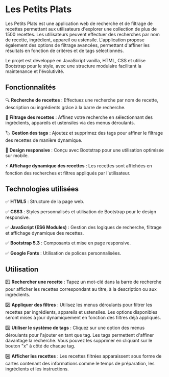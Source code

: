 # Les Petits Plats

Les Petits Plats est une application web de recherche et de filtrage de recettes permettant aux utilisateurs d'explorer une collection de plus de 1500 recettes. Les utilisateurs peuvent effectuer des recherches par nom de recette, ingrédient, appareil ou ustensile. L'application propose également des options de filtrage avancées, permettant d'affiner les résultats en fonction de critères et de tags sélectionnés.

Le projet est développé en JavaScript vanilla, HTML, CSS et utilise Bootstrap pour le style, avec une structure modulaire facilitant la maintenance et l'évolutivité.



## Fonctionnalités
🔍 __Recherche de recettes__ : Effectuez une recherche par nom de recette, description ou ingrédients grâce à la barre de recherche.  

📝 __Filtrage des recettes__ : Affinez votre recherche en sélectionnant des ingrédients, appareils et ustensiles via des menus déroulants.  

🏷️ __Gestion des tags__ : Ajoutez et supprimez des tags pour affiner le filtrage des recettes de manière dynamique.  

📱 __Design responsive__ : Conçu avec Bootstrap pour une utilisation optimisée sur mobile. 

⚡ __Affichage dynamique des recettes__ : Les recettes sont affichées en fonction des recherches et filtres appliqués par l'utilisateur.



## Technologies utilisées
✅ __HTML5__ : Structure de la page web.  

✅ __CSS3__ : Styles personnalisés et utilisation de Bootstrap pour le design responsive.  

✅ __JavaScript (ES6 Modules)__ : Gestion des logiques de recherche, filtrage et affichage dynamique des recettes.  

✅ __Bootstrap 5.3__ : Composants et mise en page responsive.  

✅ __Google Fonts__ : Utilisation de polices personnalisées.  



## Utilisation
1️⃣ __Rechercher une recette__ : Tapez un mot-clé dans la barre de recherche pour afficher les recettes correspondant au titre, à la description ou aux ingrédients.

2️⃣ __Appliquer des filtres__ : Utilisez les menus déroulants pour filtrer les recettes par ingrédients, appareils et ustensiles. Les options disponibles seront mises à jour dynamiquement en fonction des filtres déjà appliqués.

3️⃣ __Utiliser le système de tags__ : Cliquez sur une option des menus déroulants pour l'ajouter en tant que tag. Les tags permettent d'affiner davantage la recherche. Vous pouvez les supprimer en cliquant sur le bouton "x" à côté de chaque tag.

4️⃣ __Afficher les recettes__ : Les recettes filtrées apparaissent sous forme de cartes contenant des informations comme le temps de préparation, les ingrédients et les instructions.

